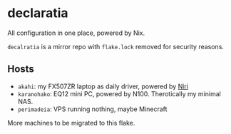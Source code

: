# declaratia

All configuration in one place, powered by Nix.

`decalratia` is a mirror repo with `flake.lock` removed for security reasons.

## Hosts

- `akahi`: my FX507ZR laptop as daily driver, powered by [Niri](https://github.com/YaLTeR/niri)
- `karanohako`: EQ12 mini PC, powered by N100. Therotically my minimal NAS.
- `perimadeia`: VPS running nothing, maybe Minecraft

More machines to be migrated to this flake.
